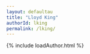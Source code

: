 ```yaml
---
layout: defaultau
title: "Lloyd King"
authorId: lking
permalink: /lking/
---
```

{% include loadAuthor.html %}
<script>
    $(document).ready(function(){
        showAuthorBio('{{ page.authorId }}');
   });
</script>